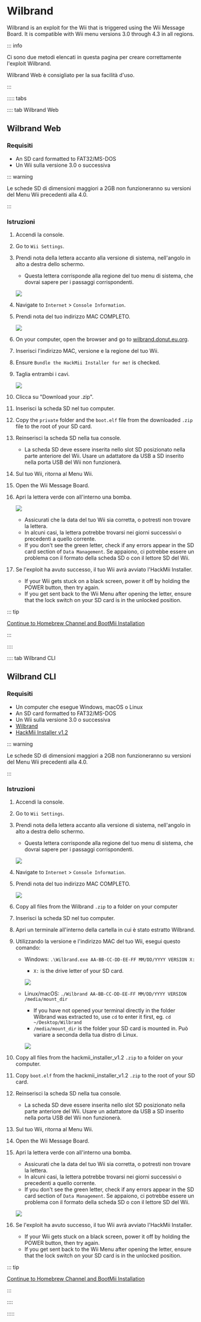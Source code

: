 # Wilbrand

Wilbrand is an exploit for the Wii that is triggered using the Wii Message Board. It is compatible with Wii menu versions 3.0 through 4.3 in all regions.

::: info

Ci sono due metodi elencati in questa pagina per creare correttamente l'exploit Wilbrand.

Wilbrand Web è consigliato per la sua facilità d'uso.

:::

::::: tabs

:::: tab Wilbrand Web

## Wilbrand Web

### Requisiti

- An SD card formatted to FAT32/MS-DOS
- Un Wii sulla versione 3.0 o successiva

::: warning

Le schede SD di dimensioni maggiori a 2GB non funzioneranno su versioni del Menu Wii precedenti alla 4.0.

:::

### Istruzioni

1. Accendi la console.

2. Go to `Wii Settings`.

3. Prendi nota della lettera accanto alla versione di sistema, nell'angolo in alto a destra dello schermo.

   - Questa lettera corrisponde alla regione del tuo menu di sistema, che dovrai sapere per i passaggi corrispondenti.

   ![](/images/wii/SystemMenuVersion.png)

4. Navigate to `Internet` > `Console Information`.

5. Prendi nota del tuo indirizzo MAC COMPLETO.

   ![](/images/wii/MacAddress.png)

6. On your computer, open the browser and go to [wilbrand.donut.eu.org](https://wilbrand.donut.eu.org/).

7. Inserisci l'indirizzo MAC, versione e la regione del tuo Wii.

8. Ensure `Bundle the HackMii Installer for me!` is checked.

9. Taglia entrambi i cavi.

   ![](/images/exploits/wilbrand/web.png)

10. Clicca su "Download your .zip".

11. Inserisci la scheda SD nel tuo computer.

12. Copy the `private` folder and the `boot.elf` file from the downloaded `.zip` file to the root of your SD card.

13. Reinserisci la scheda SD nella tua console.
    - La scheda SD deve essere inserita nello slot SD posizionato nella parte anteriore del Wii. Usare un adattatore da USB a SD inserito nella porta USB del Wii non funzionerà.

14. Sul tuo Wii, ritorna al Menu Wii.

15. Open the Wii Message Board.

16. Apri la lettera verde con all'interno una bomba.

    ![](/images/exploits/wilbrand/msgboard.png)

    - Assicurati che la data del tuo Wii sia corretta, o potresti non trovare la lettera.
    - In alcuni casi, la lettera potrebbe trovarsi nei giorni successivi o precedenti a quello corrente.
    - If you don't see the green letter, check if any errors appear in the SD card section of `Data Management`. Se appaiono, ci potrebbe essere un problema con il formato della scheda SD o con il lettore SD del Wii.

17. Se l'exploit ha avuto successo, il tuo Wii avrà avviato l'HackMii Installer.
    - If your Wii gets stuck on a black screen, power it off by holding the POWER button, then try again.
    - If you get sent back to the Wii Menu after opening the letter, ensure that the lock switch on your SD card is in the unlocked position.

::: tip

[Continue to Homebrew Channel and BootMii Installation](hbc)

:::

::::

:::: tab Wilbrand CLI

## Wilbrand CLI

### Requisiti

- Un computer che esegue Windows, macOS o Linux
- An SD card formatted to FAT32/MS-DOS
- Un Wii sulla versione 3.0 o successiva
- [Wilbrand](https://static.wiidatabase.de/Wilbrand.zip)
- [HackMii Installer v1.2](https://bootmii.org/download/)

::: warning

Le schede SD di dimensioni maggiori a 2GB non funzioneranno su versioni del Menu Wii precedenti alla 4.0.

:::

### Istruzioni

1. Accendi la console.

2. Go to `Wii Settings`.

3. Prendi nota della lettera accanto alla versione di sistema, nell'angolo in alto a destra dello schermo.

   - Questa lettera corrisponde alla regione del tuo menu di sistema, che dovrai sapere per i passaggi corrispondenti.

   ![](/images/wii/SystemMenuVersion.png)

4. Navigate to `Internet` > `Console Information`.

5. Prendi nota del tuo indirizzo MAC COMPLETO.

   ![](/images/wii/MacAddress.png)

6. Copy all files from the Wilbrand `.zip` to a folder on your computer

7. Inserisci la scheda SD nel tuo computer.

8. Apri un terminale all'interno della cartella in cui è stato estratto Wilbrand.

9. Utilizzando la versione e l'indirizzo MAC del tuo Wii, esegui questo comando:

   - Windows: `.\Wilbrand.exe AA-BB-CC-DD-EE-FF MM/DD/YYYY VERSION X:`

     - `X:` is the drive letter of your SD card.

     ![](/images/exploits/wilbrand/windows.png)

   - Linux/macOS: `./Wilbrand AA-BB-CC-DD-EE-FF MM/DD/YYYY VERSION /media/mount_dir`

     - If you have not opened your terminal directly in the folder Wilbrand was extracted to, use `cd` to enter it first, eg. `cd ~/Desktop/Wilbrand`
     - `/media/mount_dir` is the folder your SD card is mounted in. Può variare a seconda della tua distro di Linux.

     ![](/images/exploits/wilbrand/linux.png)

10. Copy all files from the hackmii_installer_v1.2 `.zip` to a folder on your computer.

11. Copy `boot.elf` from the hackmii_installer_v1.2 `.zip` to the root of your SD card.

12. Reinserisci la scheda SD nella tua console.
    - La scheda SD deve essere inserita nello slot SD posizionato nella parte anteriore del Wii. Usare un adattatore da USB a SD inserito nella porta USB del Wii non funzionerà.

13. Sul tuo Wii, ritorna al Menu Wii.

14. Open the Wii Message Board.

15. Apri la lettera verde con all'interno una bomba.

    - Assicurati che la data del tuo Wii sia corretta, o potresti non trovare la lettera.
    - In alcuni casi, la lettera potrebbe trovarsi nei giorni successivi o precedenti a quello corrente.
    - If you don't see the green letter, check if any errors appear in the SD card section of `Data Management`. Se appaiono, ci potrebbe essere un problema con il formato della scheda SD o con il lettore SD del Wii.

    ![](/images/exploits/wilbrand/msgboard.png)

16. Se l'exploit ha avuto successo, il tuo Wii avrà avviato l'HackMii Installer.
    - If your Wii gets stuck on a black screen, power it off by holding the POWER button, then try again.
    - If you get sent back to the Wii Menu after opening the letter, ensure that the lock switch on your SD card is in the unlocked position.

::: tip

[Continue to Homebrew Channel and BootMii Installation](hbc)

:::

::::

:::::

